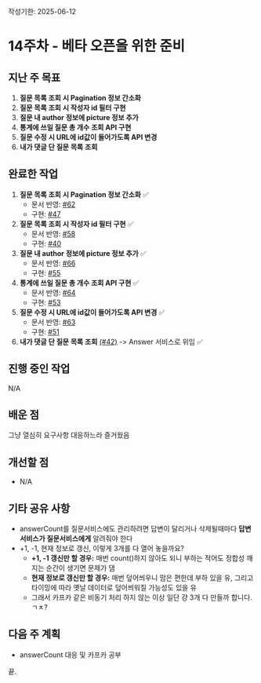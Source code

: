 작성기한: 2025-06-12

# 14주차 - 베타 오픈을 위한 준비

## 지난 주 목표
1. **질문 목록 조회 시 Pagination 정보 간소화**
2. **질문 목록 조회 시 작성자 id 필터 구현**
3. **질문 내 author 정보에 picture 정보 추가**
4. **통계에 쓰일 질문 총 개수 조회 API 구현**
5. **질문 수정 시 URL에 id값이 들어가도록 API 변경**
6. **내가 댓글 단 질문 목록 조회**

## 완료한 작업
1. **질문 목록 조회 시 Pagination 정보 간소화** ✅
   * 문서 반영: [#62](https://github.com/A-OverFlow/mmb-docs/issues/62)
   * 구현: [#47](https://github.com/A-OverFlow/mmb-question-service/issues/47)
2. **질문 목록 조회 시 작성자 id 필터 구현** ✅
   * 문서 반영: [#58](https://github.com/A-OverFlow/mmb-docs/issues/58)
   * 구현: [#40](https://github.com/A-OverFlow/mmb-question-service/issues/40)
3. **질문 내 author 정보에 picture 정보 추가** ✅
   * 문서 반영: [#66](https://github.com/A-OverFlow/mmb-docs/issues/66)
   * 구현: [#55](https://github.com/A-OverFlow/mmb-question-service/issues/55)
4. **통계에 쓰일 질문 총 개수 조회 API 구현** ✅
   * 문서 반영: [#64](https://github.com/A-OverFlow/mmb-docs/issues/64)
   * 구현: [#53](https://github.com/A-OverFlow/mmb-question-service/issues/53)
5. **질문 수정 시 URL에 id값이 들어가도록 API 변경** ✅
   * 문서 반영: [#63](https://github.com/A-OverFlow/mmb-docs/issues/63)
   * 구현: [#51](https://github.com/A-OverFlow/mmb-question-service/issues/51)
6. **내가 댓글 단 질문 목록 조회** [(#42)](https://github.com/A-OverFlow/mmb-question-service/issues/42) -> Answer 서비스로 위임 ✅

## 진행 중인 작업
N/A

## 배운 점
그냥 열심히 요구사항 대응하느라 즐거웠음

## 개선할 점
* N/A
 
## 기타 공유 사항
* answerCount를 질문서비스에도 관리하려면 답변이 달리거나 삭제될때마다 **답변서비스가 질문서비스에게** 알려줘야 한다
* +1, -1, 현재 정보로 갱신, 이렇게 3개를 다 열어 놓을까요?
   * **+1, -1 갱신만 할 경우:** 매번 count()하지 않아도 되니 부하는 적어도 정합성 깨지는 순간이 생기면 문제가 댐
   * **현재 정보로 갱신만 할 경우:** 매번 덮어씌우니 맘은 편한데 부하 있을 유, 그리고 타이밍에 따라 옛날 데이터로 덮어씌워질 가능성도 있을 유
   * 그래서 카프카 같은 비동기 처리 하지 않는 이상 일단 걍 3개 다 만들까 합니다. ㄱㅊ?

## 다음 주 계획
* answerCount 대응 및 카프카 공부

끝.
